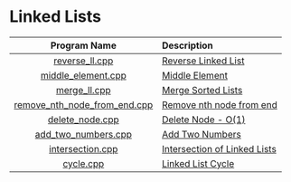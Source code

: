 # Linked Lists

|                         Program Name                         | Description                                                                                     |
| :----------------------------------------------------------: | :---------------------------------------------------------------------------------------------- |
|               [reverse_ll.cpp](reverse_ll.cpp)               | [Reverse Linked List](https://leetcode.com/problems/reverse-linked-list/)                       |
|           [middle_element.cpp](middle_element.cpp)           | [Middle Element](https://leetcode.com/problems/middle-of-the-linked-list/)                      |
|                 [merge_ll.cpp](merge_ll.cpp)                 | [Merge Sorted Lists](https://leetcode.com/problems/merge-two-sorted-lists/)                     |
| [remove_nth_node_from_end.cpp](remove_nth_node_from_end.cpp) | [Remove nth node from end](https://leetcode.com/problems/remove-nth-node-from-end-of-list/)     |
|              [delete_node.cpp](delete_node.cpp)              | [Delete Node - O(1)](https://leetcode.com/problems/delete-node-in-a-linked-list/)               |
|          [add_two_numbers.cpp](add_two_numbers.cpp)          | [Add Two Numbers](https://leetcode.com/problems/add-two-numbers/)                               |
|             [intersection.cpp](intersection.cpp)             | [Intersection of Linked Lists](https://leetcode.com/problems/intersection-of-two-linked-lists/) |
|                    [cycle.cpp](cycle.cpp)                    | [Linked List Cycle](https://leetcode.com/problems/linked-list-cycle/)                           |
